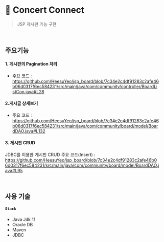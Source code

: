 # :pushpin: Concert Connect

> JSP 게시판 기능 구현
  
</br>

## 주요기능
#### 1. 게시판의 Pagination 처리

 - 주요 코드 :  https://github.com/HeesuYeo/jsp_board/blob/7c34e2c4df91283c2afe46b06d0317f6ec584231/src/main/java/com/community/controller/BoardListCon.java#L28

#### 2.게시글 상세보기

  - 주요 코드 : https://github.com/HeesuYeo/jsp_board/blob/7c34e2c4df91283c2afe46b06d0317f6ec584231/src/main/java/com/community/board/model/BoardDAO.java#L132
    
#### 3. 게시판 CRUD

JDBC를 이용한 게시판 CRUD 주요 코드(Insert) : https://github.com/HeesuYeo/jsp_board/blob/7c34e2c4df91283c2afe46b06d0317f6ec584231/src/main/java/com/community/board/model/BoardDAO.java#L95

</br>

## 사용 기술
#### `Stack`
  - Java Jdk 11
  - Oracle DB
  - Maven
  - JDBC
</br>
